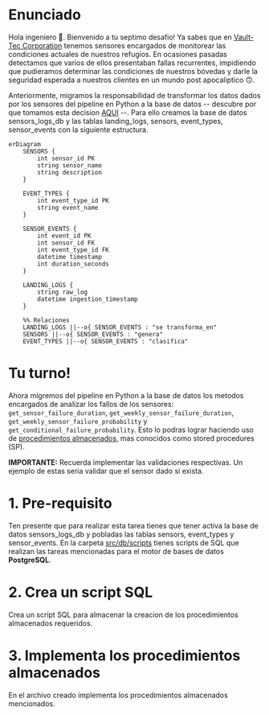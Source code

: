 # Enunciado
Hola ingeniero 👋. Bienvenido a tu septimo desafio! Ya sabes que en [Vault-Tec Corporation](https://fallout.fandom.com/es/wiki/Vault-Tec_Corporation) tenemos sensores encargados de monitorear las condiciones actuales de nuestros refugios. En ocasiones pasadas detectamos que varios de ellos presentaban fallas recurrentes, impidiendo que pudieramos determinar las condiciones de nuestros bóvedas y darle la seguridad esperada a nuestros clientes en un mundo post apocaliptico 🙃. 

Anteriormente, migramos la responsabilidad de transformar los datos dados por los sensores del pipeline en Python a la base de datos -- descubre por que tomamos esta decision [AQUI](https://github.com/spuerta10/HenryLectures/tree/main/IntroSQL/homework#un-poco-de-teoria) --. Para ello creamos la base de datos sensors_logs_db y las tablas landing_logs, sensors, event_types, sensor_events con la siguiente estructura.

```mermaid
erDiagram
    SENSORS {
        int sensor_id PK
        string sensor_name
        string description
    }

    EVENT_TYPES {
        int event_type_id PK
        string event_name
    }

    SENSOR_EVENTS {
        int event_id PK
        int sensor_id FK
        int event_type_id FK
        datetime timestamp
        int duration_seconds
    }

    LANDING_LOGS {
        string raw_log 
        datetime ingestion_timestamp
    }

    %% Relaciones
    LANDING_LOGS ||--o{ SENSOR_EVENTS : "se transforma_en"
    SENSORS ||--o{ SENSOR_EVENTS : "genera"
    EVENT_TYPES ||--o{ SENSOR_EVENTS : "clasifica"
```

# Tu turno!
Ahora migremos del pipeline en Python a la base de datos los metodos encargados de analizar los fallos de los sensores: `get_sensor_failure_duration`, `get_weekly_sensor_failure_duration`, `get_weekly_sensor_failure_probability` y `get_conditional_failure_probability`. Esto lo podras lograr haciendo uso de [procedimientos almacenados](https://www.w3schools.com/sql/sql_stored_procedures.asp), mas conocidos como stored procedures (SP).

**IMPORTANTE:** Recuerda implementar las validaciones respectivas. Un ejemplo de estas seria validar que el sensor dado si exista.

# 1. Pre-requisito
Ten presente que para realizar esta tarea tienes que tener activa la base de datos sensors_logs_db y pobladas las tablas sensors, event_types y sensor_events. En la carpeta [src/db/scripts](https://github.com/spuerta10/HenryLectures/tree/main/ConsultasCompuestasYGestionBD/src/db/scripts) tienes scripts de SQL que realizan las tareas mencionadas para el motor de bases de datos **PostgreSQL**. 

# 2. Crea un script SQL
Crea un script SQL para almacenar la creacion de los procedimientos almacenados requeridos. 

# 3. Implementa los procedimientos almacenados
En el archivo creado implementa los procedimientos almacenados mencionados.

